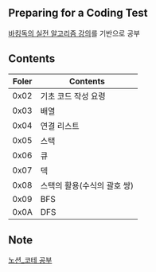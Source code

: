 ## Preparing for a Coding Test
[바킹독의 실전 알고리즘 강의](https://www.youtube.com/watch?v=LcOIobH7ues&list=PLtqbFd2VIQv4O6D6l9HcD732hdrnYb6CY&index=1)를 기반으로 공부

## Contents

| Foler | Contents |
| ------ | ------ |
| 0x02 | 기초 코드 작성 요령 |
| 0x03 | 배열 |
| 0x04 | 연결 리스트 |
| 0x05 | 스택 |
| 0x06 | 큐 |
| 0x07 | 덱 |
| 0x08 | 스택의 활용(수식의 괄호 쌍) |
| 0x09 | BFS |
| 0x0A | DFS |

## Note
[노션_코테 공부](https://www.notion.so/fa909965da2345388ad213ef905a9b88?pvs=4)